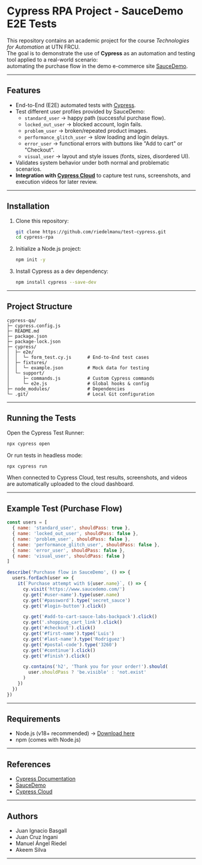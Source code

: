# Cypress RPA Project - SauceDemo E2E Tests

This repository contains an academic project for the course *Technologies for Automation* at UTN FRCU.  
The goal is to demonstrate the use of **Cypress** as an automation and testing tool applied to a real-world scenario:  
automating the purchase flow in the demo e-commerce site [SauceDemo](https://www.saucedemo.com).

---

## Features

- End-to-End (E2E) automated tests with [Cypress](https://www.cypress.io/).
- Test different user profiles provided by SauceDemo:
  - `standard_user` → happy path (successful purchase flow).
  - `locked_out_user` → blocked account, login fails.
  - `problem_user` → broken/repeated product images.
  - `performance_glitch_user` → slow loading and login delays.
  - `error_user` → functional errors with buttons like "Add to cart" or "Checkout".
  - `visual_user` → layout and style issues (fonts, sizes, disordered UI).
- Validates system behavior under both normal and problematic scenarios.
- **Integration with [Cypress Cloud](https://www.cypress.io/cloud/)** to capture test runs, screenshots, and execution videos for later review.

---

## Installation

1. Clone this repository:
   ```bash
   git clone https://github.com/riedelmanu/test-cypress.git
   cd cypress-rpa
   ```

2. Initialize a Node.js project:
   ```bash
   npm init -y
   ```

3. Install Cypress as a dev dependency:
   ```bash
   npm install cypress --save-dev
   ```

---

## Project Structure

```
cypress-qa/
├─ cypress.config.js
├─ README.md
├─ package.json
├─ package-lock.json
├─ cypress/
│  ├─ e2e/
│  │  └─ form_test.cy.js      # End-to-End test cases
│  ├─ fixtures/
│  │  └─ example.json         # Mock data for testing
│  └─ support/
│     ├─ commands.js          # Custom Cypress commands
│     └─ e2e.js               # Global hooks & config
├─ node_modules/              # Dependencies
└─ .git/                      # Local Git configuration
```

---

## Running the Tests

Open the Cypress Test Runner:
```bash
npx cypress open
```

Or run tests in headless mode:
```bash
npx cypress run
```

When connected to Cypress Cloud, test results, screenshots, and videos are automatically uploaded to the cloud dashboard.

---

## Example Test (Purchase Flow)

```javascript
const users = [
  { name: 'standard_user', shouldPass: true },
  { name: 'locked_out_user', shouldPass: false },
  { name: 'problem_user', shouldPass: false },
  { name: 'performance_glitch_user', shouldPass: false },
  { name: 'error_user', shouldPass: false },
  { name: 'visual_user', shouldPass: false }
]

describe('Purchase flow in SauceDemo', () => {
  users.forEach(user => {
    it(`Purchase attempt with ${user.name}`, () => {
      cy.visit('https://www.saucedemo.com/')
      cy.get('#user-name').type(user.name)
      cy.get('#password').type('secret_sauce')
      cy.get('#login-button').click()

      cy.get('#add-to-cart-sauce-labs-backpack').click()
      cy.get('.shopping_cart_link').click()
      cy.get('#checkout').click()
      cy.get('#first-name').type('Luis')
      cy.get('#last-name').type('Rodriguez')
      cy.get('#postal-code').type('3260')
      cy.get('#continue').click()
      cy.get('#finish').click()

      cy.contains('h2', 'Thank you for your order!').should(
        user.shouldPass ? 'be.visible' : 'not.exist'
      )
    })
  })
})
```

---

## Requirements

- Node.js (v18+ recommended) → [Download here](https://nodejs.org/)  
- npm (comes with Node.js)  

---

## References

- [Cypress Documentation](https://docs.cypress.io/)  
- [SauceDemo](https://www.saucedemo.com)  
- [Cypress Cloud](https://www.cypress.io/cloud/)

---

## Authors

- Juan Ignacio Basgall  
- Juan Cruz Ingani  
- Manuel Ángel Riedel  
- Akeem Silva  

---
